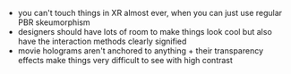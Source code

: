 - you can't touch things in XR almost ever, when you can just use regular PBR skeumorphism
- designers should have lots of room to make things look cool but also have the interaction methods clearly signified
- movie holograms aren't anchored to anything + their transparency effects make things very difficult to see with high contrast